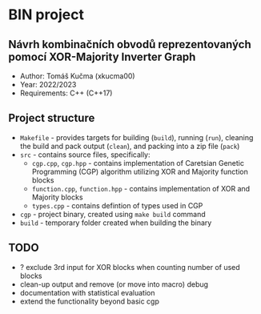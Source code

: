 # BIN project
## Návrh kombinačních obvodů reprezentovaných pomocí XOR-Majority Inverter Graph

 - Author: Tomáš Kučma (xkucma00)
 - Year: 2022/2023
 - Requirements: C++ (C++17)

## Project structure

 - `Makefile` - provides targets for building (`build`), running (`run`), cleaning the build and pack output (`clean`), and packing into a zip file (`pack`)
 - `src` - contains source files, specifically:
   - `cgp.cpp`, `cgp.hpp` - contains implementation of Caretsian Genetic Programming (CGP) algorithm utilizing XOR and Majority function blocks
   - `function.cpp`, `function.hpp` - contains implementation of XOR and Majority blocks
   - `types.cpp` - contains defintion of types used in CGP
 - `cgp` - project binary, created using `make build` command
 - `build` - temporary folder created when building the binary

## TODO

  - ? exclude 3rd input for XOR blocks when counting number of used blocks
  - clean-up output and remove (or move into macro) debug
  - documentation with statistical evaluation
  - extend the functionality beyond basic cgp
